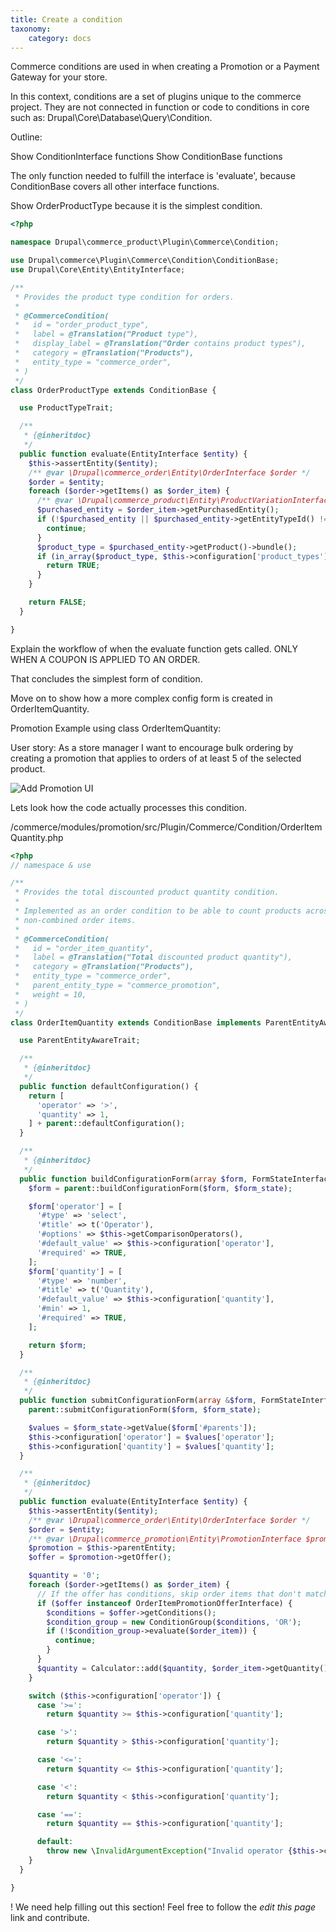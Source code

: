 ```yaml
---
title: Create a condition
taxonomy:
    category: docs
---
```


Commerce conditions are used in when creating a Promotion or a Payment Gateway 
for your store. 

In this context, conditions are a set of plugins unique to the 
commerce project. They are not connected in function or code to conditions in 
core such as: Drupal\Core\Database\Query\Condition. 


Outline:


Show ConditionInterface functions
Show ConditionBase functions

The only function needed to fulfill the interface is 'evaluate', because 
ConditionBase covers all other interface functions. 

Show OrderProductType because it is the simplest condition.

```php
<?php

namespace Drupal\commerce_product\Plugin\Commerce\Condition;

use Drupal\commerce\Plugin\Commerce\Condition\ConditionBase;
use Drupal\Core\Entity\EntityInterface;

/**
 * Provides the product type condition for orders.
 *
 * @CommerceCondition(
 *   id = "order_product_type",
 *   label = @Translation("Product type"),
 *   display_label = @Translation("Order contains product types"),
 *   category = @Translation("Products"),
 *   entity_type = "commerce_order",
 * )
 */
class OrderProductType extends ConditionBase {

  use ProductTypeTrait;

  /**
   * {@inheritdoc}
   */
  public function evaluate(EntityInterface $entity) {
    $this->assertEntity($entity);
    /** @var \Drupal\commerce_order\Entity\OrderInterface $order */
    $order = $entity;
    foreach ($order->getItems() as $order_item) {
      /** @var \Drupal\commerce_product\Entity\ProductVariationInterface $purchased_entity */
      $purchased_entity = $order_item->getPurchasedEntity();
      if (!$purchased_entity || $purchased_entity->getEntityTypeId() != 'commerce_product_variation') {
        continue;
      }
      $product_type = $purchased_entity->getProduct()->bundle();
      if (in_array($product_type, $this->configuration['product_types'])) {
        return TRUE;
      }
    }

    return FALSE;
  }

}
```

Explain the workflow of when the evaluate function gets called. ONLY WHEN A 
COUPON IS APPLIED TO AN ORDER.


That concludes the simplest form of condition. 


Move on to show how a more complex config form is created in OrderItemQuantity.



Promotion Example using class OrderItemQuantity:

User story:
  As a store manager I want to encourage bulk ordering by creating a promotion that applies to orders of at least 5 of the selected product. 
  
 ![Add Promotion UI](create-a-promotion.png)
  
  
  Lets look how the code actually processes this condition. 
 
 /commerce/modules/promotion/src/Plugin/Commerce/Condition/OrderItemQuantity.php

```php
<?php
// namespace & use

/**
 * Provides the total discounted product quantity condition.
 *
 * Implemented as an order condition to be able to count products across
 * non-combined order items.
 *
 * @CommerceCondition(
 *   id = "order_item_quantity",
 *   label = @Translation("Total discounted product quantity"),
 *   category = @Translation("Products"),
 *   entity_type = "commerce_order",
 *   parent_entity_type = "commerce_promotion",
 *   weight = 10,
 * )
 */
class OrderItemQuantity extends ConditionBase implements ParentEntityAwareInterface {

  use ParentEntityAwareTrait;

  /**
   * {@inheritdoc}
   */
  public function defaultConfiguration() {
    return [
      'operator' => '>',
      'quantity' => 1,
    ] + parent::defaultConfiguration();
  }

  /**
   * {@inheritdoc}
   */
  public function buildConfigurationForm(array $form, FormStateInterface $form_state) {
    $form = parent::buildConfigurationForm($form, $form_state);

    $form['operator'] = [
      '#type' => 'select',
      '#title' => t('Operator'),
      '#options' => $this->getComparisonOperators(),
      '#default_value' => $this->configuration['operator'],
      '#required' => TRUE,
    ];
    $form['quantity'] = [
      '#type' => 'number',
      '#title' => t('Quantity'),
      '#default_value' => $this->configuration['quantity'],
      '#min' => 1,
      '#required' => TRUE,
    ];

    return $form;
  }

  /**
   * {@inheritdoc}
   */
  public function submitConfigurationForm(array &$form, FormStateInterface $form_state) {
    parent::submitConfigurationForm($form, $form_state);

    $values = $form_state->getValue($form['#parents']);
    $this->configuration['operator'] = $values['operator'];
    $this->configuration['quantity'] = $values['quantity'];
  }

  /**
   * {@inheritdoc}
   */
  public function evaluate(EntityInterface $entity) {
    $this->assertEntity($entity);
    /** @var \Drupal\commerce_order\Entity\OrderInterface $order */
    $order = $entity;
    /** @var \Drupal\commerce_promotion\Entity\PromotionInterface $promotion */
    $promotion = $this->parentEntity;
    $offer = $promotion->getOffer();

    $quantity = '0';
    foreach ($order->getItems() as $order_item) {
      // If the offer has conditions, skip order items that don't match.
      if ($offer instanceof OrderItemPromotionOfferInterface) {
        $conditions = $offer->getConditions();
        $condition_group = new ConditionGroup($conditions, 'OR');
        if (!$condition_group->evaluate($order_item)) {
          continue;
        }
      }
      $quantity = Calculator::add($quantity, $order_item->getQuantity());
    }

    switch ($this->configuration['operator']) {
      case '>=':
        return $quantity >= $this->configuration['quantity'];

      case '>':
        return $quantity > $this->configuration['quantity'];

      case '<=':
        return $quantity <= $this->configuration['quantity'];

      case '<':
        return $quantity < $this->configuration['quantity'];

      case '==':
        return $quantity == $this->configuration['quantity'];

      default:
        throw new \InvalidArgumentException("Invalid operator {$this->configuration['operator']}");
    }
  }

}
```



! We need help filling out this section! Feel free to follow the *edit this page* link and contribute.
